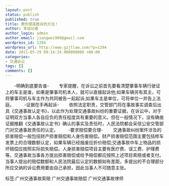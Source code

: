 ```yaml
---
layout: post
status: publish
published: true
title: 教你提高胜诉的方法！
author: 本站记者
author_login: admin
author_email: jiangwei909@gmail.com
wordpress_id: 1294
wordpress_url: http://www.gzjtlaw.com/?p=1294
date: 2011-05-29 09:14:24.000000000 +08:00
categories:
- 交通诉讼
tags: []
comments: []
---
```

　　-明确到底要告谁-　　专家提醒，在诉讼之前首先要看清楚肇事车辆行驶证上的车主是谁，如果是肇事司机本人，就可以直接起诉他;如果车辆另有其主，可将肇事司机与车主作为共同被告一起起诉;如果车主是单位，可将单位一并告上法庭。　　-证据在手再起诉-　　依照法定职责，交管部门将在事故事实调查后出具《交通事故认定书》，以此作为处理交通事故纠纷的重要证据，在诉讼中，对于证明双方当事人各自应负的责任程度具有重要的意义。但在一般情况下，没有确凿证据推翻《交通事故认定书》确认的事实及责任时，人民法院都会采信公安交管部门对交通事故责任的认定。　　-要求赔偿要合理-　　交通事故纠纷案件涉及的损害赔偿一般包括财产损害赔偿和人身伤害赔偿。财产损害赔偿范围主要包括修车发票上的合理数额认定，如果车辆已经报废应折价赔偿;交通事故中车上物品的损坏赔偿应按照实际损失赔偿。人身损害赔偿项目主要有医疗费、误工费、护理费等。交通事故当事各方提出损害赔偿或给予赔偿都应按照上述项目索赔或者支付。当事人提出的赔偿数额和人民法院最后认定的数额如有差距，多提出的不合理部分所应交纳的诉讼费用要由自己承担，因此当事人不可随意主张。标签:广州交通事故索赔 广州交通事故赔偿 广州交通事故律师
